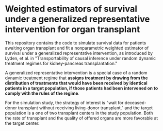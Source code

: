# Weighted estimators of survival under a generalized representative intervention for organ transplant

This repository contains the code to simulate survival data for patients awaiting organ transplant and fit a nonparametric weighted estimator of survival under a generalized representative intervention, as introduced by Lyden, et al. in "Transportability of causal inference under random dynamic treatment regimes for kidney-pancreas transplantation."

A generalized representative intervention is a special case of a random dynamic treatment regime that **assigns treatment by drawing from the distribution of treatments that would have been received by identical patients in a target population, if those patients had been intervened on to comply with the rules of the regime**. 

For the simulation study, the strategy of interest is "wait for deceased-donor transplant without receiving living-donor transplant," and the target population is a one of two transplant centers in the study population. Both the rate of transplant and the quality of offered organs are more favorable at the target center.
